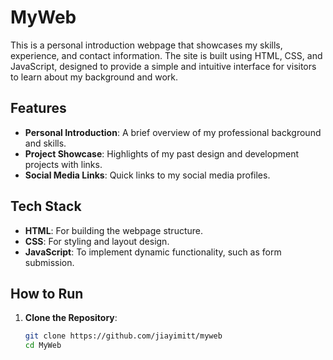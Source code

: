 # MyWeb

This is a personal introduction webpage that showcases my skills, experience, and contact information. The site is built using HTML, CSS, and JavaScript, designed to provide a simple and intuitive interface for visitors to learn about my background and work.

## Features

- **Personal Introduction**: A brief overview of my professional background and skills.
- **Project Showcase**: Highlights of my past design and development projects with links.
- **Social Media Links**: Quick links to my social media profiles.

## Tech Stack

- **HTML**: For building the webpage structure.
- **CSS**: For styling and layout design.
- **JavaScript**: To implement dynamic functionality, such as form submission.

## How to Run

1. **Clone the Repository**:
   ```bash
   git clone https://github.com/jiayimitt/myweb
   cd MyWeb
